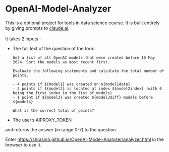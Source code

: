 # OpenAI-Model-Analyzer
This is a optional project for tools in data science course. It is built entirely by giving prompts to [claude.ai](https://claude.ai/).
<br><br>It takes 2 inputs -
+ The full text of the question of the form
  ```
  Get a list of all OpenAI models that were created before 15 May 2024. Sort the models as most recent first.

  Evaluate the following statements and calculate the total number of points.

  - 4 points if ${model1} was created on ${model1date}
  - 2 points if ${model2} is located at index ${model2index} (with 0 being the first index in the list of models)
  - 1 point if ${model3} was created ${model3diff} models before ${model4}

  What is the correct total of points?
  ```
+ The user’s AIPROXY_TOKEN

and returns the answer (in range 0-7) to the question.

Enter https://shrasinh.github.io/OpenAI-Model-Analyzer/analyzer.html in the browser to use it.
